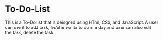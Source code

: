 # To-Do-List

This is a To-Do list that is deisgned using HTml, CSS, and JavaScript. 
A user can use it to add task, he/she wants to do in a day and user can also edit the task, delete the task.
